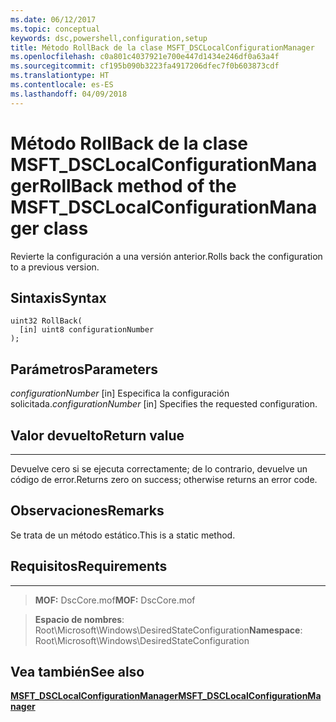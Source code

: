 ```yaml
---
ms.date: 06/12/2017
ms.topic: conceptual
keywords: dsc,powershell,configuration,setup
title: Método RollBack de la clase MSFT_DSCLocalConfigurationManager
ms.openlocfilehash: c0a801c4037921e700e447d1434e246df0a63a4f
ms.sourcegitcommit: cf195b090b3223fa4917206dfec7f0b603873cdf
ms.translationtype: HT
ms.contentlocale: es-ES
ms.lasthandoff: 04/09/2018
---
```

# <a name="rollback-method-of-the-msftdsclocalconfigurationmanager-class"></a><span data-ttu-id="9e401-103">Método RollBack de la clase MSFT_DSCLocalConfigurationManager</span><span class="sxs-lookup"><span data-stu-id="9e401-103">RollBack method of the MSFT_DSCLocalConfigurationManager class</span></span>

<span data-ttu-id="9e401-104">Revierte la configuración a una versión anterior.</span><span class="sxs-lookup"><span data-stu-id="9e401-104">Rolls back the configuration to a previous version.</span></span>

<a name="syntax"></a><span data-ttu-id="9e401-105">Sintaxis</span><span class="sxs-lookup"><span data-stu-id="9e401-105">Syntax</span></span>
------

```mof
uint32 RollBack(
  [in] uint8 configurationNumber
);
```

<a name="parameters"></a><span data-ttu-id="9e401-106">Parámetros</span><span class="sxs-lookup"><span data-stu-id="9e401-106">Parameters</span></span>
----------

<span data-ttu-id="9e401-107">*configurationNumber* \[in\] Especifica la configuración solicitada.</span><span class="sxs-lookup"><span data-stu-id="9e401-107">*configurationNumber* \[in\] Specifies the requested configuration.</span></span>

## <a name="return-value"></a><span data-ttu-id="9e401-108">Valor devuelto</span><span class="sxs-lookup"><span data-stu-id="9e401-108">Return value</span></span>
------------

<span data-ttu-id="9e401-109">Devuelve cero si se ejecuta correctamente; de lo contrario, devuelve un código de error.</span><span class="sxs-lookup"><span data-stu-id="9e401-109">Returns zero on success; otherwise returns an error code.</span></span>

## <a name="remarks"></a><span data-ttu-id="9e401-110">Observaciones</span><span class="sxs-lookup"><span data-stu-id="9e401-110">Remarks</span></span>

<span data-ttu-id="9e401-111">Se trata de un método estático.</span><span class="sxs-lookup"><span data-stu-id="9e401-111">This is a static method.</span></span>

## <a name="requirements"></a><span data-ttu-id="9e401-112">Requisitos</span><span class="sxs-lookup"><span data-stu-id="9e401-112">Requirements</span></span>
------------
><span data-ttu-id="9e401-113">**MOF:** DscCore.mof</span><span class="sxs-lookup"><span data-stu-id="9e401-113">**MOF:** DscCore.mof</span></span>

><span data-ttu-id="9e401-114">**Espacio de nombres**: Root\Microsoft\Windows\DesiredStateConfiguration</span><span class="sxs-lookup"><span data-stu-id="9e401-114">**Namespace**: Root\Microsoft\Windows\DesiredStateConfiguration</span></span>


## <a name="see-also"></a><span data-ttu-id="9e401-115">Vea también</span><span class="sxs-lookup"><span data-stu-id="9e401-115">See also</span></span>


[<span data-ttu-id="9e401-116">**MSFT_DSCLocalConfigurationManager**</span><span class="sxs-lookup"><span data-stu-id="9e401-116">**MSFT_DSCLocalConfigurationManager**</span></span>](msft-dsclocalconfigurationmanager.md)